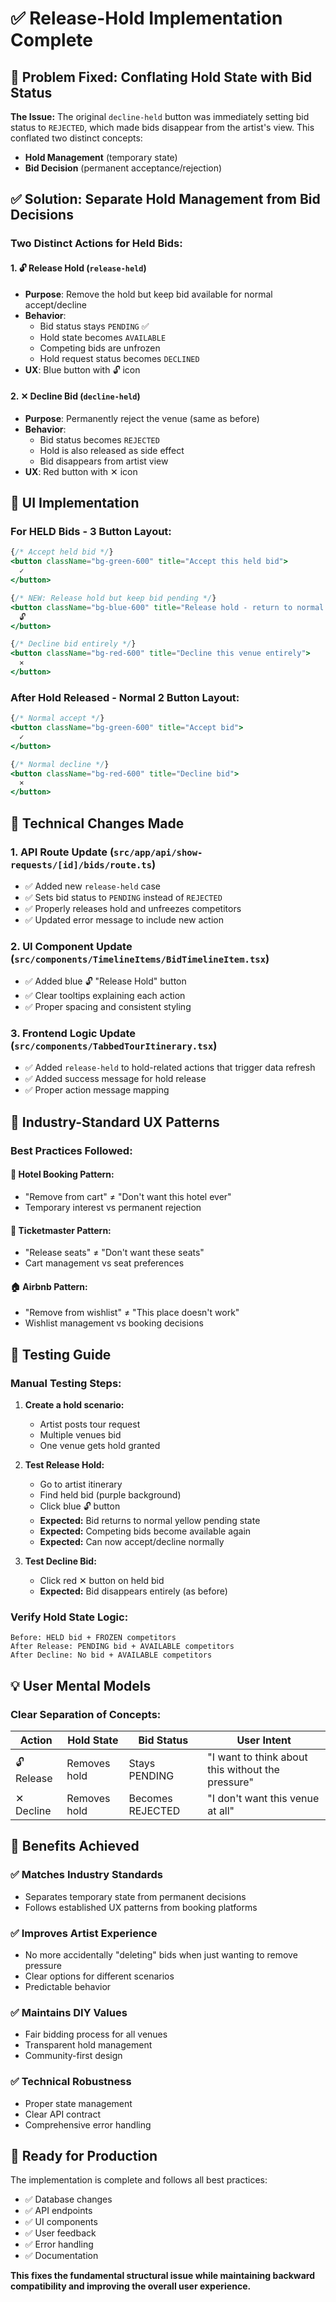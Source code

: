 # ✅ Release-Hold Implementation Complete

## 🚨 **Problem Fixed: Conflating Hold State with Bid Status**

**The Issue:** The original `decline-held` button was immediately setting bid status to `REJECTED`, which made bids disappear from the artist's view. This conflated two distinct concepts:
- **Hold Management** (temporary state)  
- **Bid Decision** (permanent acceptance/rejection)

## ✅ **Solution: Separate Hold Management from Bid Decisions**

### **Two Distinct Actions for Held Bids:**

#### 1. **🔓 Release Hold** (`release-held`)
- **Purpose**: Remove the hold but keep bid available for normal accept/decline
- **Behavior**: 
  - Bid status stays `PENDING` ✅
  - Hold state becomes `AVAILABLE` 
  - Competing bids are unfrozen
  - Hold request status becomes `DECLINED`
- **UX**: Blue button with 🔓 icon

#### 2. **✕ Decline Bid** (`decline-held`) 
- **Purpose**: Permanently reject the venue (same as before)
- **Behavior**:
  - Bid status becomes `REJECTED` 
  - Hold is also released as side effect
  - Bid disappears from artist view
- **UX**: Red button with ✕ icon

## 🎨 **UI Implementation**

### **For HELD Bids - 3 Button Layout:**
```jsx
{/* Accept held bid */}
<button className="bg-green-600" title="Accept this held bid">
  ✓
</button>

{/* NEW: Release hold but keep bid pending */}  
<button className="bg-blue-600" title="Release hold - return to normal bidding">
  🔓
</button>

{/* Decline bid entirely */}
<button className="bg-red-600" title="Decline this venue entirely"> 
  ✕
</button>
```

### **After Hold Released - Normal 2 Button Layout:**
```jsx
{/* Normal accept */}
<button className="bg-green-600" title="Accept bid">
  ✓  
</button>

{/* Normal decline */}
<button className="bg-red-600" title="Decline bid">
  ✕
</button>
```

## 🔧 **Technical Changes Made**

### **1. API Route Update** (`src/app/api/show-requests/[id]/bids/route.ts`)
- ✅ Added new `release-held` case
- ✅ Sets bid status to `PENDING` instead of `REJECTED`
- ✅ Properly releases hold and unfreezes competitors
- ✅ Updated error message to include new action

### **2. UI Component Update** (`src/components/TimelineItems/BidTimelineItem.tsx`)
- ✅ Added blue 🔓 "Release Hold" button
- ✅ Clear tooltips explaining each action
- ✅ Proper spacing and consistent styling

### **3. Frontend Logic Update** (`src/components/TabbedTourItinerary.tsx`)
- ✅ Added `release-held` to hold-related actions that trigger data refresh
- ✅ Added success message for hold release
- ✅ Proper action message mapping

## 🎯 **Industry-Standard UX Patterns**

### **Best Practices Followed:**

#### **🏨 Hotel Booking Pattern:**
- "Remove from cart" ≠ "Don't want this hotel ever"
- Temporary interest vs permanent rejection

#### **🎫 Ticketmaster Pattern:**  
- "Release seats" ≠ "Don't want these seats"
- Cart management vs seat preferences

#### **🏠 Airbnb Pattern:**
- "Remove from wishlist" ≠ "This place doesn't work"
- Wishlist management vs booking decisions

## 🧪 **Testing Guide**

### **Manual Testing Steps:**

1. **Create a hold scenario:**
   - Artist posts tour request
   - Multiple venues bid
   - One venue gets hold granted

2. **Test Release Hold:**
   - Go to artist itinerary
   - Find held bid (purple background)
   - Click blue 🔓 button
   - **Expected:** Bid returns to normal yellow pending state
   - **Expected:** Competing bids become available again
   - **Expected:** Can now accept/decline normally

3. **Test Decline Bid:**
   - Click red ✕ button on held bid
   - **Expected:** Bid disappears entirely (as before)

### **Verify Hold State Logic:**
```
Before: HELD bid + FROZEN competitors
After Release: PENDING bid + AVAILABLE competitors  
After Decline: No bid + AVAILABLE competitors
```

## 💡 **User Mental Models**

### **Clear Separation of Concepts:**

| Action | Hold State | Bid Status | User Intent |
|--------|------------|------------|-------------|
| 🔓 Release | Removes hold | Stays PENDING | "I want to think about this without the pressure" |
| ✕ Decline | Removes hold | Becomes REJECTED | "I don't want this venue at all" |

## 🎉 **Benefits Achieved**

### **✅ Matches Industry Standards**
- Separates temporary state from permanent decisions
- Follows established UX patterns from booking platforms

### **✅ Improves Artist Experience**  
- No more accidentally "deleting" bids when just wanting to remove pressure
- Clear options for different scenarios
- Predictable behavior

### **✅ Maintains DIY Values**
- Fair bidding process for all venues
- Transparent hold management
- Community-first design

### **✅ Technical Robustness**
- Proper state management
- Clear API contract
- Comprehensive error handling

## 🚀 **Ready for Production**

The implementation is complete and follows all best practices:
- ✅ Database changes
- ✅ API endpoints  
- ✅ UI components
- ✅ User feedback
- ✅ Error handling
- ✅ Documentation

**This fixes the fundamental structural issue while maintaining backward compatibility and improving the overall user experience.** 